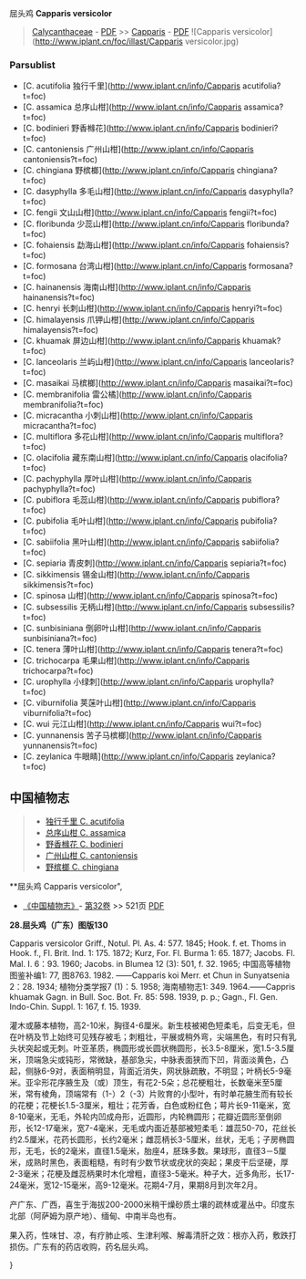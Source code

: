 屈头鸡 **Capparis versicolor**

> [Calycanthaceae](http://www.iplant.cn/info/Calycanthaceae?t=foc) - [PDF](http://www.iplant.cn/foc/pdf/Calycanthaceae.pdf) >> [Capparis](http://www.iplant.cn/info/Capparis?t=foc) - [PDF](http://www.iplant.cn/foc/pdf/Capparis.pdf)
![Capparis versicolor](http://www.iplant.cn/foc/illast/Capparis versicolor.jpg)



### Parsublist

* [C.  acutifolia  独行千里](http://www.iplant.cn/info/Capparis acutifolia?t=foc)
* [C.  assamica  总序山柑](http://www.iplant.cn/info/Capparis assamica?t=foc)
* [C.  bodinieri  野香橼花](http://www.iplant.cn/info/Capparis bodinieri?t=foc)
* [C.  cantoniensis  广州山柑](http://www.iplant.cn/info/Capparis cantoniensis?t=foc)
* [C.  chingiana  野槟榔](http://www.iplant.cn/info/Capparis chingiana?t=foc)
* [C.  dasyphylla  多毛山柑](http://www.iplant.cn/info/Capparis dasyphylla?t=foc)
* [C.  fengii  文山山柑](http://www.iplant.cn/info/Capparis fengii?t=foc)
* [C.  floribunda  少蕊山柑](http://www.iplant.cn/info/Capparis floribunda?t=foc)
* [C.  fohaiensis  勐海山柑](http://www.iplant.cn/info/Capparis fohaiensis?t=foc)
* [C.  formosana  台湾山柑](http://www.iplant.cn/info/Capparis formosana?t=foc)
* [C.  hainanensis  海南山柑](http://www.iplant.cn/info/Capparis hainanensis?t=foc)
* [C.  henryi  长刺山柑](http://www.iplant.cn/info/Capparis henryi?t=foc)
* [C.  himalayensis  爪钾山柑](http://www.iplant.cn/info/Capparis himalayensis?t=foc)
* [C.  khuamak  屏边山柑](http://www.iplant.cn/info/Capparis khuamak?t=foc)
* [C.  lanceolaris  兰屿山柑](http://www.iplant.cn/info/Capparis lanceolaris?t=foc)
* [C.  masaikai  马槟榔](http://www.iplant.cn/info/Capparis masaikai?t=foc)
* [C.  membranifolia  雷公橘](http://www.iplant.cn/info/Capparis membranifolia?t=foc)
* [C.  micracantha  小刺山柑](http://www.iplant.cn/info/Capparis micracantha?t=foc)
* [C.  multiflora  多花山柑](http://www.iplant.cn/info/Capparis multiflora?t=foc)
* [C.  olacifolia  藏东南山柑](http://www.iplant.cn/info/Capparis olacifolia?t=foc)
* [C.  pachyphylla  厚叶山柑](http://www.iplant.cn/info/Capparis pachyphylla?t=foc)
* [C.  pubiflora  毛蕊山柑](http://www.iplant.cn/info/Capparis pubiflora?t=foc)
* [C.  pubifolia  毛叶山柑](http://www.iplant.cn/info/Capparis pubifolia?t=foc)
* [C.  sabiifolia  黑叶山柑](http://www.iplant.cn/info/Capparis sabiifolia?t=foc)
* [C.  sepiaria  青皮刺](http://www.iplant.cn/info/Capparis sepiaria?t=foc)
* [C.  sikkimensis  锡金山柑](http://www.iplant.cn/info/Capparis sikkimensis?t=foc)
* [C.  spinosa  山柑](http://www.iplant.cn/info/Capparis spinosa?t=foc)
* [C.  subsessilis  无柄山柑](http://www.iplant.cn/info/Capparis subsessilis?t=foc)
* [C.  sunbisiniana  倒卵叶山柑](http://www.iplant.cn/info/Capparis sunbisiniana?t=foc)
* [C.  tenera  薄叶山柑](http://www.iplant.cn/info/Capparis tenera?t=foc)
* [C.  trichocarpa  毛果山柑](http://www.iplant.cn/info/Capparis trichocarpa?t=foc)
* [C.  urophylla  小绿刺](http://www.iplant.cn/info/Capparis urophylla?t=foc)
* [C.  viburnifolia  荚蒾叶山柑](http://www.iplant.cn/info/Capparis viburnifolia?t=foc)
* [C.  wui  元江山柑](http://www.iplant.cn/info/Capparis wui?t=foc)
* [C.  yunnanensis  苦子马槟榔](http://www.iplant.cn/info/Capparis yunnanensis?t=foc)
* [C.  zeylanica  牛眼睛](http://www.iplant.cn/info/Capparis zeylanica?t=foc)


## 中国植物志

> * [独行千里  C.  acutifolia](Capparis-acutifolia-独行千里.md)
> * [总序山柑  C.  assamica](Capparis-assamica-总序山柑.md)
> * [野香橼花  C.  bodinieri](Capparis-bodinieri-野香橼花.md)
> * [广州山柑  C.  cantoniensis](Capparis-cantoniensis-广州山柑.md)
> * [野槟榔  C.  chingiana](Capparis-chingiana-野槟榔.md)


**屈头鸡 Capparis versicolor",



* [《中国植物志》](http://www.iplant.cn/frps)- [第32卷](http://www.iplant.cn/frps/vol/32) >> 521页 [PDF](http://www.iplant.cn/frps/pdf/32/521.pdf)


**28.屈头鸡（广东）图版130**

Capparis versicolor Griff., Notul. Pl. As. 4: 577. 1845; Hook. f. et. Thoms in Hook. f., Fl. Brit. Ind. 1: 175. 1872; Kurz, For. Fl. Burma 1: 65. 1877; Jacobs. Fl. Mal. I. 6：93. 1960; Jacobs. in Blumea 12 (3): 501, f. 32. 1965; 中国高等植物图鉴补编1: 77, 图8763. 1982. ——Capparis koi Merr. et Chun in Sunyatsenia 2：28. 1934; 植物分类学报7 (1)：5. 1958; 海南植物志1: 349. 1964.——Cappris khuamak Gagn. in Bull. Soc. Bot. Fr. 85: 598. 1939, p. p.; Gagn., Fl. Gen. Indo-Chin. Suppl. 1: 167, f. 15. 1939.

灌木或藤本植物，高2-10米，胸径4-6厘米。新生枝被褐色短柔毛，后变无毛，但在叶柄及节上始终可见残存被毛；刺粗壮，平展或稍外弯，尖端黑色，有时只有乳头状突起或无刺。叶亚革质，椭圆形或长圆状椭圆形，长3.5-8厘米，宽1.5-3.5厘米，顶端急尖或钝形，常微缺，基部急尖，中脉表面狭而下凹，背面淡黄色，凸起，侧脉6-9对，表面稍明显，背面近消失，网状脉疏散，不明显；叶柄长5-9毫米。亚伞形花序腋生及（或）顶生，有花2-5朵；总花梗粗壮，长数毫米至5厘米，常有棱角，顶端常有（1-）2（-3）片败育的小型叶，有时单花腋生而有较长的花梗；花梗长1.5-3厘米，粗壮；花芳香，白色或粉红色；萼片长9-11毫米，宽8-10毫米，无毛，外轮内凹成舟形，近圆形，内轮椭圆形；花瓣近圆形至倒卵形，长12-17毫米，宽7-4毫米，无毛或内面近基部被短柔毛：雄蕊50-70，花丝长约2.5厘米，花药长圆形，长约2毫米；雌蕊柄长3-5厘米，丝状，无毛；子房椭圆形，无毛，长的2毫米，直径1.5毫米，胎座4，胚珠多数。果球形，直径3－5厘米，成熟时黑色，表面粗糙，有时有少数节状或疣状的突起；果皮干后坚硬，厚2-3毫米；花梗及雌蕊柄果时木化增粗，直径3-5毫米。种子大，近多角形，长17-24毫米，宽12-15毫米，高9-12毫米。花期4-7月，果期8月到次年2月。

产广东、广西，喜生于海拔200-2000米稍干燥砂质土壤的疏林或灌丛中。印度东北部（阿萨姆为原产地）、缅甸、中南半岛也有。

果入药，性味甘、凉，有疗肺止咳、生津利喉、解毒清肝之效：根亦入药，敷跌打损伤。广东有的药店收购，药名屈头鸡。



}
